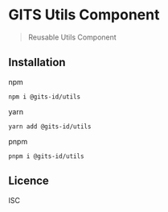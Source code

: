 # GITS Utils Component

> Reusable Utils Component

## Installation

npm

```
npm i @gits-id/utils
```

yarn

```
yarn add @gits-id/utils
```

pnpm

```
pnpm i @gits-id/utils
```

## Licence

ISC
